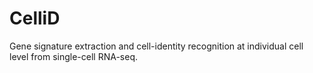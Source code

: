 # CelliD
Gene signature extraction and cell-identity recognition at individual cell level from single-cell RNA-seq. 
